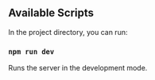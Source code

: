 ## Available Scripts

In the project directory, you can run:

### `npm run dev`

Runs the server in the development mode.
